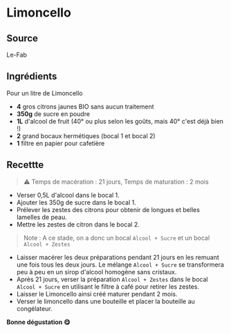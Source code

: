 # Limoncello 
## Source
Le-Fab

## Ingrédients

Pour un litre de Limoncello
- **4** gros citrons jaunes BIO sans aucun traitement
- **350g** de sucre en poudre
- **1L** d'alcool de fruit (40° ou plus selon les goûts, mais 40° c'est déjà bien !)
- **2** grand bocaux hermétiques (bocal 1 et bocal 2)
- **1** filtre en papier pour cafetière


## Recettte
> :warning: Temps de macération : 21 jours, Temps de maturation :  2 mois

- Verser 0,5L d'alcool dans le bocal 1.
- Ajouter les 350g de sucre dans le bocal 1. 
- Prélever les zestes des citrons pour obtenir de longues et belles lamelles de peau.
- Mettre les zestes de citron dans le bocal 2.

>Note : A ce stade, on a donc un bocal `Alcool + Sucre` et un bocal `Alcool + Zestes`
- Laisser macérer les deux préparations pendant 21 jours en les remuant une fois tous les deux jours. Le mélange `Alcool + Sucre` se transformera peu à peu en un sirop d'alcool homogène sans cristaux.
- Après 21 jours, verser la préparation `Alcool + Zestes` dans le bocal `Alcool + Sucre` en utilisant le filtre à café pour retirer les zestes.
- Laisser le Limoncello ainsi créé maturer pendant 2 mois.
- Verser le limoncello dans une bouteille et placer la bouteille au congélateur.

**Bonne dégustation :yum:**
